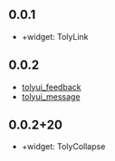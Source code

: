 ## 0.0.1

* +widget: TolyLink 

## 0.0.2

* [tolyui_feedback](https://pub.dev/packages/tolyui_feedback)
* [tolyui_message](https://pub.dev/packages/tolyui_message)

## 0.0.2+20
* +widget: TolyCollapse 